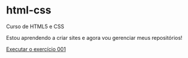# html-css
 Curso de HTML5 e CSS

Estou aprendendo a criar sites e agora vou gerenciar meus repositórios!

<a href="https://marcosadasilva.github.io/html-css/exercicios/ex001/index.html">Executar o exercício 001</a>
